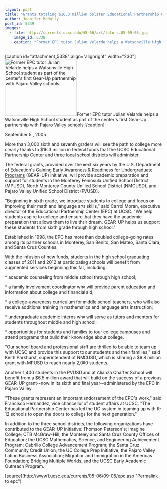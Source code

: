 ```yaml
---
layout: post
title: "Grants totaling $16.3 million bolster Educational Partnership Center collaboration to increase college-going rates"
author: Jennifer McNulty
post_id: 5339
images:
  - file: http://currents.ucsc.edu/05-06/art/tutors.05-09-05.jpg
    image_id: 5338
    caption: "Former EPC tutor Julian Velarde helps a Watsonville High School student as part of the center's first Gear-Up partnership with Pajaro Valley schools."
---
```


[caption id="attachment_5338" align="alignright" width="230"]<a href="http://localhost/mysite/wp-content/uploads/2005/09/tutors.05-09-05.jpg"><img class="size-full wp-image-5338" src="http://localhost/mysite/wp-content/uploads/2005/09/tutors.05-09-05.jpg" alt="Former EPC tutor Julian Velarde helps a Watsonville High School student as part of the center's first Gear-Up partnership with Pajaro Valley schools." width="230" height="182" /></a>Former EPC tutor Julian Velarde helps a Watsonville High School student as part of the center's first Gear-Up partnership with Pajaro Valley schools.[/caption]
<a name="content" id="content"></a>
<p>
  September 5 , 2005
</p>
<p>
  More than 3,000 sixth and seventh graders will see the path to college more clearly thanks to $16.3 million in federal funds that the UCSC Educational Partnership Center and three local school districts will administer.
</p>
<p>
  The federal grants, provided over the next six years by the U.S. Department of Education's <a href="http://www.ed.gov/programs/gearup/index.html">Gaining Early Awareness &amp; Readiness for Undergraduate Programs</a> (GEAR-UP) initiative, will provide academic preparation and support for students in the Monterey Peninsula Unified School District (MPUSD), North Monterey County Unified School District (NMCUSD), and Pajaro Valley Unified School District (PVUSD).
</p>
<p>
  "Beginning in sixth grade, we introduce students to college and focus on improving their math and language arts skills," said Carrol Moran, executive director of the Educational Partnership Center (EPC) at UCSC. "We help students aspire to college and ensure that they have the academic preparation that allows them to live their dream. GEAR-UP helps us support these students from sixth grade through high school."
</p>
<p>
  Established in 1998, the EPC has more than doubled college-going rates among its partner schools in Monterey, San Benito, San Mateo, Santa Clara, and Santa Cruz Counties.
</p>
<p>
  With the infusion of new funds, students in the high school graduating classes of 2011 and 2012 at participating schools will benefit from augmented services beginning this fall, including:
</p>
<p>
  * academic counseling from middle school through high school;
</p>
<p>
  * a family involvement coordinator who will provide parent education and information about college and financial aid;
</p>
<p>
  * a college-awareness curriculum for middle school teachers, who will also receive additional training in mathematics and language arts instruction;
</p>
<p>
  * undergraduate academic interns who will serve as tutors and mentors for students throughout middle and high school;
</p>
<p>
  * opportunities for students and families to tour college campuses and attend programs that build their knowledge about college.
</p>
<p>
  "Our school board and professional staff are thrilled to be able to team up with UCSC and provide this support to our students and their families," said Keith Parkhurst, superintendent of NMCUSD, which is sharing a $9.8 million grant with MPUSD to reach nearly 2,000 students.
</p>
<p>
  Another 1,400 students in the PVUSD and at Alianza Charter School will benefit from a $6.5 million award that will build on the success of a previous GEAR-UP grant--now in its sixth and final year--administered by the EPC in Pajaro Valley.
</p>
<p>
  "These grants represent an important endorsement of the EPC's work," said Francisco Hernandez, vice chancellor of student affairs at UCSC. "The Educational Partnership Center has led the UC system in teaming up with K-12 schools to open the doors to college for the next generation."
</p>
<p>
  In addition to the three school districts, the following organizations have contributed to the GEAR-UP initiative: Thomson Peterson's; Imagine College; CTB McGraw-Hill; the Monterey and Santa Cruz County Offices of Education; the UCSC Mathematics, Science, and Engineering Achievement Program; Cabrillo College Advancement Program; the Santa Cruz Community Credit Union; the UC College Prep Initiative; the Pajaro Valley Latino Business Association; Migration and Immigration in the Americas Foundation; Bridging Multiple Worlds; and the UCSC Early Academic Outreach Program.
</p>
<form>
  <input name="t1" size="-1" type="hidden">
</form>




</p>
[source](http://www1.ucsc.edu/currents/05-06/09-05/epc.asp "Permalink to epc")
